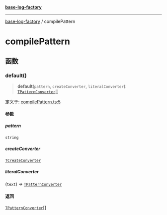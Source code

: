 [**base-log-factory**](index.md)

***

[base-log-factory](index.md) / compilePattern

# compilePattern

## 函数

### default()

> **default**(`pattern`, `createConverter`, `literalConverter`): [`TPatternConverter`](typings.md#tpatternconverter)[]

定义于: [compilePattern.ts:5](https://github.com/fengxinming/log-base/blob/c30fa7fc98ee6693b6730b597d133b63d7a6f155/packages/base-log-factory/src/compilePattern.ts#L5)

#### 参数

##### pattern

`string`

##### createConverter

[`TCreateConverter`](typings.md#tcreateconverter)

##### literalConverter

(`text`) => [`TPatternConverter`](typings.md#tpatternconverter)

#### 返回

[`TPatternConverter`](typings.md#tpatternconverter)[]
